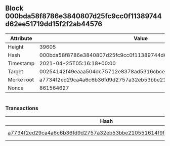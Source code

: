 ## Block 000bda58f8786e3840807d25fc9cc0f11389744d62ee51719dd15f2f2ab44576

Attribute | Value
--- | ---
Height | 39605
Hash | 000bda58f8786e3840807d25fc9cc0f11389744d62ee51719dd15f2f2ab44576
Timestamp | 2021-04-25T05:16:18+00:00
Target | 00254142f49eaaa504dc75712e8378ad5316cbcead634704b3734b6271167cc4
Merke root | a7734f2ed29ca4a6c6b36fd9d2757a32eb53bbe210551614f9f929243a3dbf36
Nonce | 861564627

```

```

### Transactions

Hash | Amount
--- | ---
[a7734f2ed29ca4a6c6b36fd9d2757a32eb53bbe210551614f9f929243a3dbf36](a7734f2ed29ca4a6c6b36fd9d2757a32eb53bbe210551614f9f929243a3dbf36.md) | 10.00000000 SKEPTI 
